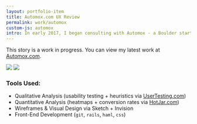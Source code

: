 ```yaml
---
layout: portfolio-item
title: Automox.com UX Review
permalink: work/automox
custom-js: automox
intro: In early 2017, I began consulting with Automox - a Boulder startup working to solve common security problems for IT Managers.
---
```

This story is a work in progress. You can view my latest work at [Automox.com](http://automox.com).

<div id="container1" class="twentytwenty-container">
 <img src="https://cloud.githubusercontent.com/assets/178044/24768109/a7c16254-1abe-11e7-876f-606e48225f7e.png" />
 <img src="https://cloud.githubusercontent.com/assets/178044/24768108/a7891f16-1abe-11e7-8efd-a6da3f11e2eb.png" />
</div>

<script>
$(window).load(function(){
  $("#container1").twentytwenty();
});
</script>

### Tools Used:

- Qualitative Analysis (usability testing + heuristics via [UserTesting.com](http://usertesting.com))
- Quantitative Analysis (heatmaps + conversion rates via [HotJar.com](http://hotjar.com))
- Wireframes & Visual Design via Sketch + Invision
- Front-End Development (`git`, `rails`, `haml`, `css`)
